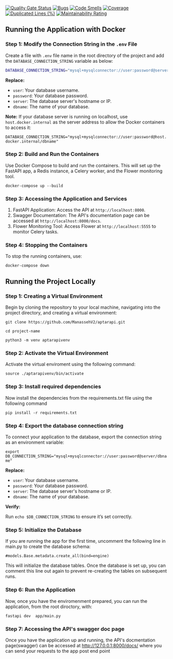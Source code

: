 [![Quality Gate Status](https://sonarcloud.io/api/project_badges/measure?project=ManassehV2_aptarapi&metric=alert_status)](https://sonarcloud.io/summary/new_code?id=ManassehV2_aptarapi) [![Bugs](https://sonarcloud.io/api/project_badges/measure?project=ManassehV2_aptarapi&metric=bugs)](https://sonarcloud.io/summary/new_code?id=ManassehV2_aptarapi) [![Code Smells](https://sonarcloud.io/api/project_badges/measure?project=ManassehV2_aptarapi&metric=code_smells)](https://sonarcloud.io/summary/new_code?id=ManassehV2_aptarapi) [![Coverage](https://sonarcloud.io/api/project_badges/measure?project=ManassehV2_aptarapi&metric=coverage)](https://sonarcloud.io/summary/new_code?id=ManassehV2_aptarapi) [![Duplicated Lines (%)](https://sonarcloud.io/api/project_badges/measure?project=ManassehV2_aptarapi&metric=duplicated_lines_density)](https://sonarcloud.io/summary/new_code?id=ManassehV2_aptarapi) [![Maintainability Rating](https://sonarcloud.io/api/project_badges/measure?project=ManassehV2_aptarapi&metric=sqale_rating)](https://sonarcloud.io/summary/new_code?id=ManassehV2_aptarapi)

## Running the Application with Docker

### Step 1: Modify the Connection String in the `.env` File

Create a file with `.env` file name in the root directory of the project and add the `DATABASE_CONNECTION_STRING` variable as below:

```bash
DATABASE_CONNECTION_STRING="mysql+mysqlconnector://user:password@server/dbname"
```

**Replace:**

- `user`: Your database username.
- `password`: Your database password.
- `server`: The database server's hostname or IP.
- `dbname`: The name of your database.

**Note:** If your database server is running on localhost, use `host.docker.internal` as the server address to allow the Docker containers to access it:

`DATABASE_CONNECTION_STRING="mysql+mysqlconnector://user:password@host.docker.internal/dbname"`

### Step 2: Build and Run the Containers

Use Docker Compose to build and run the containers. This will set up the FastAPI app, a Redis instance, a Celery worker, and the Flower monitoring tool.

`docker-compose up --build`

### Step 3: Accessing the Application and Services

1. FastAPI Application: Access the API at `http://localhost:8000`.
2. Swagger Documentation: The API's documentation page can be accessed at `http://localhost:8000/docs`.
3. Flower Monitoring Tool: Access Flower at `http://localhost:5555` to monitor Celery tasks.

### Step 4: Stopping the Containers

To stop the running containers, use:

`docker-compose down`

## Running the Project Locally

### Step 1: Creating a Virtual Environment

Begin by cloning the repository to your local machine, navigating into the project directory, and creating a virtual environment:

`git clone https://github.com/ManassehV2/aptarapi.git`

`cd project-name`

`python3 -m venv aptarapivenv`

### Step 2: Activate the Virtual Environment

Activate the virtual enviroment using the following command:

`source ./aptarapivenv/bin/activate`

### Step 3: Install required dependencies

Now install the dependencies from the requirements.txt file using the following command

`pip install -r requirements.txt`

### Step 4: Export the database connection string

To connect your application to the database, export the connection string as an environment variable:

`export DB_CONNECTION_STRING="mysql+mysqlconnector://user:password@server/dbname"`

**Replace:**

- `user`: Your database username.
- `password`: Your database password.
- `server`: The database server's hostname or IP.
- `dbname`: The name of your database.

**Verify:**

Run `echo $DB_CONNECTION_STRING` to ensure it’s set correctly.

### Step 5: Initialize the Database

If you are running the app for the first time, uncomment the following line in main.py to create the database schema:

`#models.Base.metadata.create_all(bind=engine)`

This will initialize the database tables. Once the database is set up, you can comment this line out again to prevent re-creating the tables on subsequent runs.

### Step 6: Run the Application

Now, once you have the enviromenment prepared, you can run the application, from the root diroctory, with:

`fastapi dev  app/main.py`

### Step 7: Accessing the API's swagger doc page

Once you have the application up and running, the API's docmentation page(swagger) can be accessed at http://127.0.0.1:8000/docs/ where you can send your requests to the app post end point
